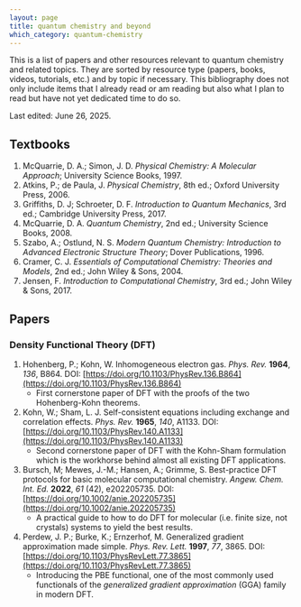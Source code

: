 ```yaml
---
layout: page
title: quantum chemistry and beyond
which_category: quantum-chemistry
---
```


This is a list of papers and other resources relevant to quantum chemistry and related topics. They are sorted by resource type (papers, books, videos, tutorials, etc.) and by topic if necessary. This bibliography does not only include items that I already read or am reading but also what I plan to read but have not yet dedicated time to do so.

Last edited: June 26, 2025.

## Textbooks

1. McQuarrie, D. A.; Simon, J. D. *Physical Chemistry: A Molecular Approach*; University Science Books, 1997.
2. Atkins, P.; de Paula, J. *Physical Chemistry*, 8th ed.; Oxford University Press, 2006.
3. Griffiths, D. J; Schroeter, D. F. *Introduction to Quantum Mechanics*, 3rd ed.; Cambridge University Press, 2017.
3. McQuarrie, D. A. *Quantum Chemistry*, 2nd ed.; University Science Books, 2008.
4. Szabo, A.; Ostlund, N. S. *Modern Quantum Chemistry: Introduction to Advanced Electronic Structure Theory*; Dover Publications, 1996.
5. Cramer, C. J. *Essentials of Computational Chemistry: Theories and Models*, 2nd ed.; John Wiley & Sons, 2004.
6. Jensen, F. *Introduction to Computational Chemistry*, 3rd ed.; John Wiley & Sons, 2017.

## Papers

### Density Functional Theory (DFT)

1. Hohenberg, P.; Kohn, W. Inhomogeneous electron gas. *Phys. Rev.* **1964**, *136*, B864. DOI: [https://doi.org/10.1103/PhysRev.136.B864](https://doi.org/10.1103/PhysRev.136.B864)
    - First cornerstone paper of DFT with the proofs of the two Hohenberg-Kohn theorems.
2. Kohn, W.; Sham, L. J. Self-consistent equations including exchange and correlation effects. *Phys. Rev.* **1965**, *140*, A1133. DOI: [https://doi.org/10.1103/PhysRev.140.A1133](https://doi.org/10.1103/PhysRev.140.A1133)
    - Second cornerstone paper of DFT with the Kohn-Sham formulation which is the workhorse behind almost all existing DFT applications.
3. Bursch, M; Mewes, J.-M.; Hansen, A.; Grimme, S. Best-practice DFT protocols for basic molecular computational chemistry. *Angew. Chem. Int. Ed.* **2022**, *61* (42), e202205735. DOI: [https://doi.org/10.1002/anie.202205735](https://doi.org/10.1002/anie.202205735)
    - A practical guide to how to do DFT for molecular (i.e. finite size, not crystals) systems to yield the best results.
4. Perdew, J. P.; Burke, K.; Ernzerhof, M. Generalized gradient approximation made simple. *Phys. Rev. Lett.* **1997**, *77*, 3865. DOI: [https://doi.org/10.1103/PhysRevLett.77.3865](https://doi.org/10.1103/PhysRevLett.77.3865)
    - Introducing the PBE functional, one of the most commonly used functionals of the *generalized gradient approximation* (GGA) family in modern DFT.
